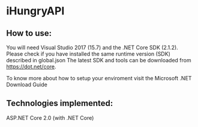 # iHungryAPI

## How to use:
You will need Visual Studio 2017 (15.7) and the .NET Core SDK (2.1.2).
Please check if you have installed the same runtime version (SDK) described in global.json
The latest SDK and tools can be downloaded from https://dot.net/core.

To know more about how to setup your enviroment visit the Microsoft .NET Download Guide

## Technologies implemented:
ASP.NET Core 2.0 (with .NET Core)
